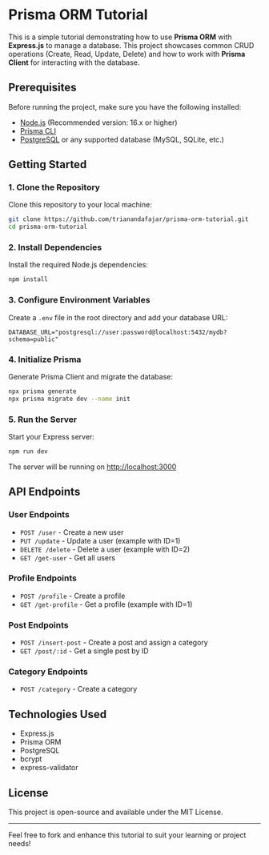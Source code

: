 # Prisma ORM Tutorial

This is a simple tutorial demonstrating how to use **Prisma ORM** with **Express.js** to manage a database. This project showcases common CRUD operations (Create, Read, Update, Delete) and how to work with **Prisma Client** for interacting with the database.

## Prerequisites

Before running the project, make sure you have the following installed:

- [Node.js](https://nodejs.org/) (Recommended version: 16.x or higher)
- [Prisma CLI](https://www.prisma.io/docs/getting-started/installation-prisma)
- [PostgreSQL](https://www.postgresql.org/) or any supported database (MySQL, SQLite, etc.)

## Getting Started

### 1. Clone the Repository

Clone this repository to your local machine:

```bash
git clone https://github.com/trianandafajar/prisma-orm-tutorial.git
cd prisma-orm-tutorial
```

### 2. Install Dependencies

Install the required Node.js dependencies:

```bash
npm install
```

### 3. Configure Environment Variables

Create a `.env` file in the root directory and add your database URL:

```env
DATABASE_URL="postgresql://user:password@localhost:5432/mydb?schema=public"
```

### 4. Initialize Prisma

Generate Prisma Client and migrate the database:

```bash
npx prisma generate
npx prisma migrate dev --name init
```

### 5. Run the Server

Start your Express server:

```bash
npm run dev
```

The server will be running on [http://localhost:3000](http://localhost:3000)

## API Endpoints

### User Endpoints
- `POST /user` - Create a new user
- `PUT /update` - Update a user (example with ID=1)
- `DELETE /delete` - Delete a user (example with ID=2)
- `GET /get-user` - Get all users

### Profile Endpoints
- `POST /profile` - Create a profile
- `GET /get-profile` - Get a profile (example with ID=1)

### Post Endpoints
- `POST /insert-post` - Create a post and assign a category
- `GET /post/:id` - Get a single post by ID

### Category Endpoints
- `POST /category` - Create a category

## Technologies Used
- Express.js
- Prisma ORM
- PostgreSQL
- bcrypt
- express-validator

## License

This project is open-source and available under the MIT License.

---

Feel free to fork and enhance this tutorial to suit your learning or project needs!
